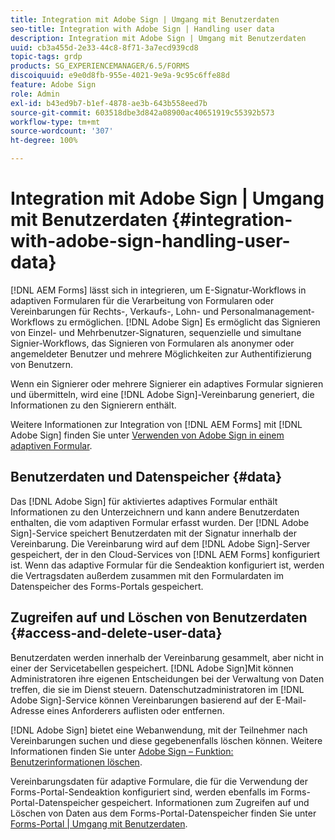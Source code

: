 ```yaml
---
title: Integration mit Adobe Sign | Umgang mit Benutzerdaten
seo-title: Integration with Adobe Sign | Handling user data
description: Integration mit Adobe Sign | Umgang mit Benutzerdaten
uuid: cb3a455d-2e33-44c8-8f71-3a7ecd939cd8
topic-tags: grdp
products: SG_EXPERIENCEMANAGER/6.5/FORMS
discoiquuid: e9e0d8fb-955e-4021-9e9a-9c95c6ffe88d
feature: Adobe Sign
role: Admin
exl-id: b43ed9b7-b1ef-4878-ae3b-643b558eed7b
source-git-commit: 603518dbe3d842a08900ac40651919c55392b573
workflow-type: tm+mt
source-wordcount: '307'
ht-degree: 100%

---
```


# Integration mit Adobe Sign | Umgang mit Benutzerdaten {#integration-with-adobe-sign-handling-user-data}

[!DNL AEM Forms] lässt sich in integrieren, um E-Signatur-Workflows in adaptiven Formularen für die Verarbeitung von Formularen oder Vereinbarungen für Rechts-, Verkaufs-, Lohn- und Personalmanagement-Workflows zu ermöglichen. [!DNL  Adobe Sign] Es ermöglicht das Signieren von Einzel- und Mehrbenutzer-Signaturen, sequenzielle und simultane Signier-Workflows, das Signieren von Formularen als anonymer oder angemeldeter Benutzer und mehrere Möglichkeiten zur Authentifizierung von Benutzern.

Wenn ein Signierer oder mehrere Signierer ein adaptives Formular signieren und übermitteln, wird eine [!DNL Adobe Sign]-Vereinbarung generiert, die Informationen zu den Signierern enthält.

Weitere Informationen zur Integration von [!DNL AEM Forms] mit [!DNL Adobe Sign] finden Sie unter [Verwenden von Adobe Sign in einem adaptiven Formular](/help/forms/using/working-with-adobe-sign.md).

## Benutzerdaten und Datenspeicher {#data}

Das [!DNL Adobe Sign] für aktiviertes adaptives Formular enthält Informationen zu den Unterzeichnern und kann andere Benutzerdaten enthalten, die vom adaptiven Formular erfasst wurden. Der [!DNL Adobe Sign]-Service speichert Benutzerdaten mit der Signatur innerhalb der Vereinbarung. Die Vereinbarung wird auf dem [!DNL Adobe Sign]-Server gespeichert, der in den Cloud-Services von [!DNL AEM Forms] konfiguriert ist. Wenn das adaptive Formular für die Sendeaktion konfiguriert ist, werden die Vertragsdaten außerdem zusammen mit den Formulardaten im Datenspeicher des Forms-Portals gespeichert.

## Zugreifen auf und Löschen von Benutzerdaten {#access-and-delete-user-data}

Benutzerdaten werden innerhalb der Vereinbarung gesammelt, aber nicht in einer der Servicetabellen gespeichert. [!DNL Adobe Sign]Mit können Administratoren ihre eigenen Entscheidungen bei der Verwaltung von Daten treffen, die sie im Dienst steuern. Datenschutzadministratoren im [!DNL Adobe Sign]-Service können Vereinbarungen basierend auf der E-Mail-Adresse eines Anforderers auflisten oder entfernen.

[!DNL Adobe Sign] bietet eine Webanwendung, mit der Teilnehmer nach Vereinbarungen suchen und diese gegebenenfalls löschen können. Weitere Informationen finden Sie unter [Adobe Sign – Funktion: Benutzerinformationen löschen](https://helpx.adobe.com/de/sign/help/adobesign_gdpr_user_deletion.html).

Vereinbarungsdaten für adaptive Formulare, die für die Verwendung der Forms-Portal-Sendeaktion konfiguriert sind, werden ebenfalls im Forms-Portal-Datenspeicher gespeichert. Informationen zum Zugreifen auf und Löschen von Daten aus dem Forms-Portal-Datenspeicher finden Sie unter [Forms-Portal | Umgang mit Benutzerdaten](/help/forms/using/forms-portal-handling-user-data.md).
